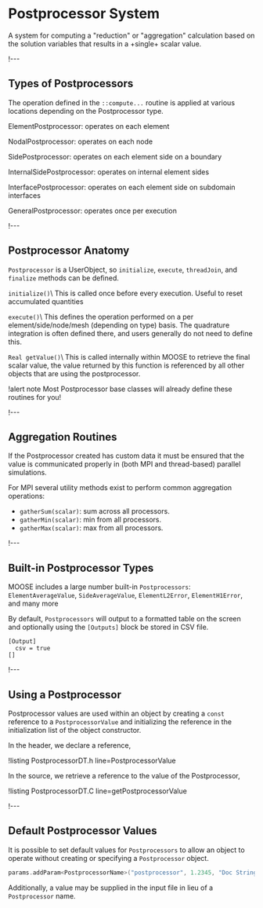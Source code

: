 # Postprocessor System

A system for computing a "reduction" or "aggregation" calculation based on the solution variables
that results in a +single+ scalar value.

!---

## Types of Postprocessors

The operation defined in the `::compute...` routine is applied at various locations
depending on the Postprocessor type.

ElementPostprocessor: operates on each element

NodalPostprocessor: operates on each node

SidePostprocessor: operates on each element side on a boundary

InternalSidePostprocessor: operates on internal element sides

InterfacePostprocessor: operates on each element side on subdomain interfaces

GeneralPostprocessor: operates once per execution

!---

## Postprocessor Anatomy

`Postprocessor` is a UserObject, so `initialize`, `execute`, `threadJoin`, and `finalize` methods
can be defined.

`initialize()`\\
This is called once before every execution. Useful to reset accumulated quantities

`execute()`\\
This defines the operation performed on a per element/side/node/mesh (depending on type) basis.
The quadrature integration is often defined there, and users generally do not need to define this.

`Real getValue()`\\
This is called internally within MOOSE to retrieve the final scalar value, the value returned by
this function is referenced by all other objects that are using the postprocessor.

!alert note
Most Postprocessor base classes will already define these routines for you!

!---

## Aggregation Routines

If the Postprocessor created has custom data it must be ensured that the value is communicated
properly in (both MPI and thread-based) parallel simulations.

For MPI several utility methods exist to perform common aggregation operations:

- `gatherSum(scalar)`: sum across all processors.
- `gatherMin(scalar)`: min from all processors.
- `gatherMax(scalar)`: max from all processors.

!---

## Built-in Postprocessor Types

MOOSE includes a large number built-in `Postprocessors`: `ElementAverageValue`, `SideAverageValue`,
`ElementL2Error`, `ElementH1Error`, and many more

By default, `Postprocessors` will output to a formatted table on the screen and optionally using
the `[Outputs]` block be stored in CSV file.

```text
[Output]
  csv = true
[]
```

!---

## Using a Postprocessor

Postprocessor values are used within an object by creating a `const` reference to a
`PostprocessorValue` and initializing the reference in the initialization list of the object constructor.

In the header, we declare a reference,

!listing PostprocessorDT.h line=PostprocessorValue

In the source, we retrieve a reference to the value of the Postprocessor,

!listing PostprocessorDT.C line=getPostprocessorValue

!---

## Default Postprocessor Values

It is possible to set default values for `Postprocessors` to allow an object to operate without
creating or specifying a `Postprocessor` object.

```cpp
params.addParam<PostprocessorName>("postprocessor", 1.2345, "Doc String");
```

Additionally, a value may be supplied in the input file in lieu of a `Postprocessor` name.
